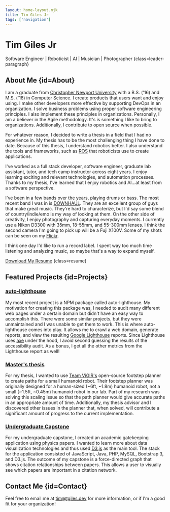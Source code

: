 ```yaml
---
layout: home-layout.njk
title: Tim Giles Jr
tags: ['navigation']
---
```


# Tim Giles Jr

Software Engineer | Roboticist | AI | Musician | Photographer {class=leader-paragraph}

## About Me {id=About}

I am a graduate from [Christopher Newport University](https://cnu.edu) with a B.S. ('16) and M.S. ('18) in Computer Science.
I create products that users want and enjoy using.
I make other developers more effective by supporting DevOps in an organization.
I solve business problems using proper software engineering principles.
I also implement these principles in organizations.
Personally, I am a believer in the Agile methodology.
It's is something I like to bring to organizations.
Additionally, I contribute to open source when possible.

For whatever reason, I decided to write a thesis in a field that I had no experience in.
My thesis has to be the most challenging thing I have done to date.
Because of this thesis, I understand robotics better.
I also understand the tools and frameworks, such as [ROS](https://www.ros.org/) that roboticists use to create applications.

I've worked as a full stack developer, software engineer, graduate lab assistant, tutor, and tech camp instructor across eight years.
I enjoy learning exciting and relevant technologies, and automation processes.
Thanks to my thesis, I've learned that I enjoy robotics and AI...at least from a software perspective.

I've been in a few bands over the years, playing drums or bass.
The most recent band I was in is [DOWNHAUL](https://downhaul.bandcamp.com).
They are an excellent group of guys that make great music.
They're hard to characterize, but I'd say some blend of country/indie/emo is my way of looking at them.
On the other side of creativity, I enjoy photography and capturing everyday moments.
I currently use a Nikon D3300 with 35mm, 18-55mm, and 55-300mm lenses.
I think the second camera I'm going to pick up will be a Fuji X100V.
Some of my shots can be seen on my [Flickr](https://www.flickr.com/photos/121209804@N07).

I think one day I'd like to run a record label.
I spent way too much time listening and analyzing music, so maybe that's a way to expand myself.

[Download My Resume](/resume/web-resume.html) {class=resume}

## Featured Projects {id=Projects}

### [auto-lighthouse](https://www.npmjs.com/package/auto-lighthouse)

My most recent project is a NPM package called auto-lighthouse.
My motivation for creating this package was, I needed to audit many different web pages under a certain domain but didn't have an easy way to accomplish this.
There were some similar projects, but they were unmaintained and I was unable to get them to work.
This is where auto-lighthouse comes into play.
It allows me to crawl a web domain, generate reports, and view the resulting [Google Lighthouse](https://developers.google.com/web/tools/lighthouse/) reports.
Since Lighthouse uses [axe](https://www.deque.com/axe/) under the hood, I avoid second guessing the results of the accessibility audit.
As a bonus, I get all the other metrics from the Lighthouse report as well!

### [Master's thesis](https://github.com/TGiles/TGiles.github.io/blob/master/Tim-Giles-Thesis.pdf)

For my thesis, I wanted to use [Team ViGIR's](https://github.com/team-vigir) open-source footstep planner to create paths for a small humanoid robot.
Their footstep planner was originally designed for a human-sized (~6ft, ~1.8m) humanoid robot, not a small (~1.5ft, ~0.45m) humanoid robot in our lab.
Part of my research was solving this scaling issue so that the path planner would give accurate paths in an appropriate amount of time.
Additionally, my thesis advisor and I discovered other issues in the planner that, when solved, will contribute a significant amount of progress to the current implementation.

### [Undergraduate Capstone](https://github.com/TGiles/capstone)

For my undergraduate capstone, I created an academic gatekeeping application using physics papers.
I wanted to learn more about data visualization technologies and thus used [D3.js](https://d3js.org/) as the main tool.
The stack for the application consisted of JavaScript, Java, PHP, MySQL, Bootstrap 3, and D3.js.
The outcome of my capstone is a force-directed graph that shows citation relationships between papers.
This allows a user to visually see which papers are important in a citation network.

## Contact Me {id=Contact}

Feel free to email me at [tim@tgiles.dev](mailto:tim@tgiles.dev) for more information, or if I'm a good fit for your organization!